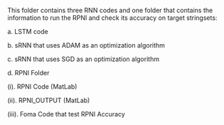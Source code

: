 This folder contains three RNN codes and one folder that contains the information to run the RPNI and check its accuracy on target stringsets:

a. LSTM code

b. sRNN that uses ADAM as an optimization algorithm

c. sRNN that uses SGD as an optimization algorithm

d. RPNI Folder

  (i). RPNI Code (MatLab)
  
  (ii). RPNI_OUTPUT (MatLab)
  
  (iii). Foma Code that test RPNI Accuracy
